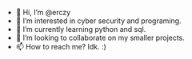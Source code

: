 - 👋 Hi, I’m @erczy
- 👀 I’m interested in cyber security and programing.
- 🌱 I’m currently learning python and sql.
- 💞️ I’m looking to collaborate on my smaller projects.
- 📫 How to reach me? Idk. :)

<!---
erczy/erczy is a ✨ special ✨ repository because its `README.md` (this file) appears on your GitHub profile.
You can click the Preview link to take a look at your changes.
--->
